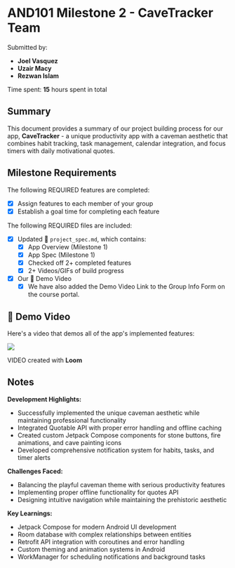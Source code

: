 <!-- (This is a comment) INSTRUCTIONS: Go through this page and fill out any **bolded** entries with their correct values.-->

# AND101 Milestone 2 - **CaveTracker Team**

Submitted by:
- **Joel Vasquez**
- **Uzair Macy**
- **Rezwan Islam**

Time spent: **15** hours spent in total

## Summary

This document provides a summary of our project building process for our app, **CaveTracker** - a unique productivity app with a caveman aesthetic that combines habit tracking, task management, calendar integration, and focus timers with daily motivational quotes.

## Milestone Requirements

<!-- Please be sure to change the [ ] to [x] for any features you completed.  If a feature is not checked [x], you might miss the points for that item! -->

The following REQUIRED features are completed:

- [x] Assign features to each member of your group
- [x] Establish a goal time for completing each feature

The following REQUIRED files are included:

- [x] Updated 📄 `project_spec.md`, which contains:
  - [X] App Overview (Milestone 1)
  - [X] App Spec (Milestone 1)
  - [x] Checked off 2+ completed features
  - [x] 2+ Videos/GIFs of build progress

- [x] Our 🎥 Demo Video
  - [x] We have also added the Demo Video Link to the Group Info Form on the course portal.

## 🎥 Demo Video

Here's a video that demos all of the app's implemented features:

<div>
    <a href="https://www.loom.com/share/7d99b104871d420f84b99e9c98a884d6">
    </a>
    <a href="https://www.loom.com/share/7d99b104871d420f84b99e9c98a884d6">
      <img style="max-width:300px;" src="https://cdn.loom.com/sessions/thumbnails/7d99b104871d420f84b99e9c98a884d6-136affc572ecae69-full-play.gif">
    </a>
  </div>

VIDEO created with **Loom**

## Notes

**Development Highlights:**
- Successfully implemented the unique caveman aesthetic while maintaining professional functionality
- Integrated Quotable API with proper error handling and offline caching
- Created custom Jetpack Compose components for stone buttons, fire animations, and cave painting icons
- Developed comprehensive notification system for habits, tasks, and timer alerts

**Challenges Faced:**
- Balancing the playful caveman theme with serious productivity features
- Implementing proper offline functionality for quotes API
- Designing intuitive navigation while maintaining the prehistoric aesthetic

**Key Learnings:**
- Jetpack Compose for modern Android UI development
- Room database with complex relationships between entities
- Retrofit API integration with coroutines and error handling
- Custom theming and animation systems in Android
- WorkManager for scheduling notifications and background tasks
